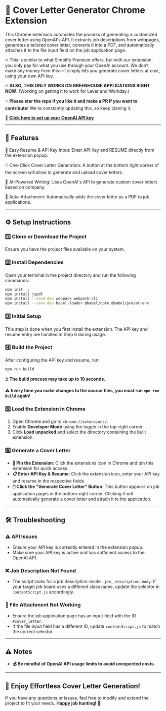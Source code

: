 # 🚀 Cover Letter Generator Chrome Extension

This Chrome extension automates the process of generating a customized cover letter using OpenAI's API. It extracts job descriptions from webpages, generates a tailored cover letter, converts it into a PDF, and automatically attaches it to the file input field on the job application page.

🔥 This is similar to what Simplify Premium offers, but with our extension, you only pay for what you use through your OpenAI account. We don’t make any money from this—it simply lets you generate cover letters at cost, using your own API key.

🔥 **ALSO, THIS ONLY WORKS ON GREENHOUSE APPLICATIONS RIGHT NOW**. (Working on getting it to work for Lever and Workday.)

⭐ **Please star the repo if you like it and make a PR if you want to contribute!** We're constantly updating this, so keep cloning it. 

🔗 [**Click here to set up your OpenAI API key**](https://platform.openai.com/signup/)

---

## 🌟 Features

📄 Easy Resume & API Key Input: Enter API Key and RESUME directly from the extension popup.

🖱️ One-Click Cover Letter Generation: A button at the bottom right corner of the screen will allow to generate and upload cover letters.

🤖 AI-Powered Writing: Uses OpenAI's API to generate custom cover letters based on company.

📎 Auto-Attachment: Automatically adds the cover letter as a PDF to job applications.

---

## ⚙️ Setup Instructions

### 1️⃣ Clone or Download the Project

Ensure you have the project files available on your system.

### 2️⃣ Install Dependencies

Open your terminal in the project directory and run the following commands:

```bash
npm init -y
npm install jspdf
npm install --save-dev webpack webpack-cli    
npm install --save-dev babel-loader @babel/core @babel/preset-env
```

### 3️⃣ Initial Setup

This step is done when you first install the extension. The API key and resume entry are handled in Step 6 during usage.

### 4️⃣ Build the Project

After configuring the API key and resume, run:

```bash
npm run build
```

⏳ **The build process may take up to 10 seconds.**

⚠️ **Every time you make changes to the source files, you must run `npm run build` again!**

### 5️⃣ Load the Extension in Chrome

1. Open Chrome and go to `chrome://extensions/`.
2. Enable **Developer Mode** using the toggle in the top-right corner.
3. Click **Load unpacked** and select the directory containing the built extension.

### 6️⃣ Generate a Cover Letter

- **📌 Pin the Extension**: Click the extensions icon in Chrome and pin this extension for quick access.
- **📋 Enter API Key & Resume**: Click the extension icon, enter your API key and resume in the respective fields
- **🖱️ Click the "Generate Cover Letter" Button**: This button appears on job application pages in the bottom-right corner. Clicking it will automatically generate a cover letter and attach it to the application.

---

## 🛠 Troubleshooting

### ⚠️ API Issues

- Ensure your API key is correctly entered in the extension popup.
- Make sure your API key is active and has sufficient access to the OpenAI API.

### ❌ Job Description Not Found

- The script looks for a job description inside `.job__description.body`. If your target job board uses a different class name, update the selector in `contentScript.js` accordingly.

### 📂 File Attachment Not Working

- Ensure the job application page has an input field with the ID `#cover_letter`.
- If the file input field has a different ID, update `contentScript.js` to match the correct selector.

---

## ⚠️ Notes

- **💰 Be mindful of OpenAI API usage limits to avoid unexpected costs.**

---

## 🚀 Enjoy Effortless Cover Letter Generation!

If you have any questions or issues, feel free to modify and extend the project to fit your needs. **Happy job hunting!** 🎯


